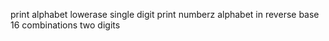 print alphabet
lowerase
single digit
print numberz
alphabet in reverse
base 16
combinations
two digits
